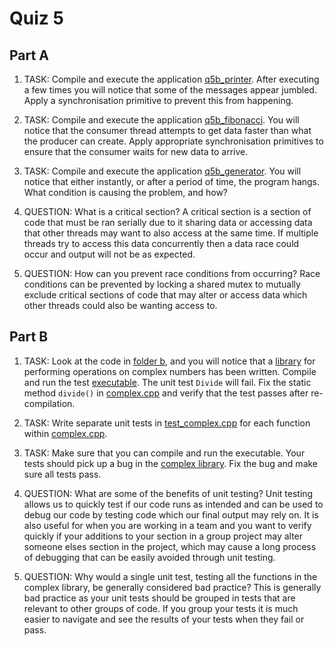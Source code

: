 Quiz 5
======

Part A
------
1) TASK: Compile and execute the application [q5b_printer](./a/printer.cpp). After executing a few times you will notice that some of the messages appear jumbled. Apply a synchronisation primitive to prevent this from happening.

2) TASK: Compile and execute the application [q5b_fibonacci](./a/fibonacci.cpp). You will notice that the consumer thread attempts to get data faster than what the producer can create. Apply appropriate synchronisation primitives to ensure that the consumer waits for new data to arrive.

3) TASK: Compile and execute the application [q5b_generator](./a/generator.cpp). You will notice that either instantly, or after a period of time, the program hangs. What condition is causing the problem, and how?

4) QUESTION: What is a critical section? A critical section is a section of code that must be ran serially due to it sharing data or accessing data that other threads may want to also access at the same time. If multiple threads try to access this data concurrently then a data race could occur and output will not be as expected.

5) QUESTION: How can you prevent race conditions from occurring? Race conditions can be prevented by locking a shared mutex to mutually exclude critical sections of code that may alter or access data which other threads could also be wanting access to.


Part B
------
1) TASK: Look at the code in [folder b](./b), and you will notice that a [library](./b/complex.h) for performing operations on complex numbers has been written. Compile and run the test [executable](./b/test_complex.cpp). The unit test `Divide` will fail. Fix the static method `divide()` in [complex.cpp](./b/complex.cpp) and verify that the test passes after re-compilation.

2) TASK: Write separate unit tests in [test_complex.cpp](./b/test_complex.cpp) for each function within [complex.cpp](./b/complex.cpp).

3) TASK: Make sure that you can compile and run the executable. Your tests should pick up a bug in the [complex library](./b/complex.cpp). Fix the bug and make sure all tests pass.

4) QUESTION: What are some of the benefits of unit testing? Unit testing allows us to quickly test if our code runs as intended and can be used to debug our code by testing code which our final output may rely on. It is also useful for when you are working in a team and you want to verify quickly if your additions to your section in a group project may alter someone elses section in the project, which may cause a long process of debugging that can be easily avoided through unit testing.

5) QUESTION: Why would a single unit test, testing all the functions in the complex library, be generally considered bad practice? This is generally bad practice as your unit tests should be grouped in tests that are relevant to other groups of code. If you group your tests it is much easier to navigate and see the results of your tests when they fail or pass.

